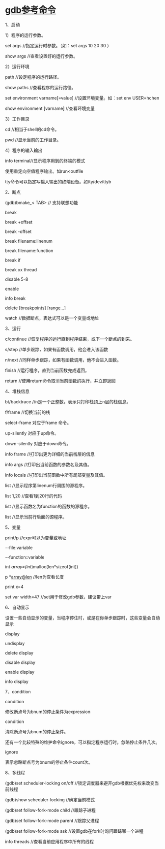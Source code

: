 # [gdb参考命令](https://www.cnblogs.com/soul-stone/p/6131069.html)

1、启动

1）程序的运行参数。

set args //指定运行时参数。（如：set args 10 20 30 ）

show args //查看设置好的运行参数。

 

2）运行环境

path //设定程序的运行路径。

show paths //查看程序的运行路径。

set environment varname[=value] //设置环境变量。如：set env USER=hchen

show environment [varname] //查看环境变量

 

3）工作目录

cd //相当于shell的cd命令。

pwd //显示当前的工作目录。

 

4）程序的输入输出

info terminal//显示程序用到的终端的模式

使用重定向空值程序输出。如run<outfile

tty命令可以指定写输入输出的终端设备。如tty/dev/ttyb

 

2、断点

(gdb)bmake_< TAB> // 支持联想功能

break

break +offset

break -offset

break filename:linenum

break filename:function

break if 

break xx thread

disable 5-8

enable

info break

delete [breakpoints] [range…]

watch //数据断点，表达式可以是一个变量或地址

 

3、运行

c/continue //恢复程序的运行直到程序结束，或下一个断点的到来。

s/step //单步跟踪，如果有函数调用，他会进入该函数

n/next //同样单步跟踪，如果有函数调用，他不会进入函数。

finish //运行程序，直到当前函数完成返回。

return //使用return命令取消当前函数的执行，并立即返回

 

 

4、堆栈信息

bt/backtrace //n是一个正整数，表示只打印栈顶上n层的栈信息。

f/frame //切换当前的栈

select-frame 对应于frame 命令。

up-silently 对应于up命令。

down-silently 对应于down命令。

info frame //打印出更为详细的当前栈层的信息

info args //打印出当前函数的参数名及其值。

info locals //打印出当前函数中所有局部变量及其值。

list //显示程序第linenum行周围的源程序。

list 1,20  //查看1到20行的代码

list //显示函数名为function的函数的源程序。

list //显示当前行后面的源程序。

 

 

5、变量

print/p //expr可以为变量或地址

--file:variable

--function::variable

int *array=(int*)malloc(len*sizeof(int))

p *[array@len](mailto:array@len) //len为查看长度

print x=4

set var width=47 //set用于修改gdb参数，建议带上var

 

6、自动显示

设置一些自动显示的变量，当程序停住时，或是在你单步跟踪时，这些变量会自动显示

display 

undisplay 

delete display 

disable display 

enable display 

info display

 

7、condition

condition 

修改断点号为bnum的停止条件为expression

condition 

清除断点号为bnum的停止条件。

还有一个比较特殊的维护命令ignore，可以指定程序运行时，忽略停止条件几次。

ignore 

表示忽略断点号为bnum的停止条件count次。

 

8、多线程

(gdb)set scheduler-locking on/off //锁定调度器来避开gdb根据优先权来改变当前线程

(gdb)show scheduler-locking  //确定当前模式

(gdb)set follow-fork-mode child //跟踪子进程

(gdb)set follow-fork-mode parent //跟踪父进程

(gdb)set follow-fork-mode ask //设置gdb在fork时询问跟踪哪一个进程

info threads //查看当前应用程序中所有的线程